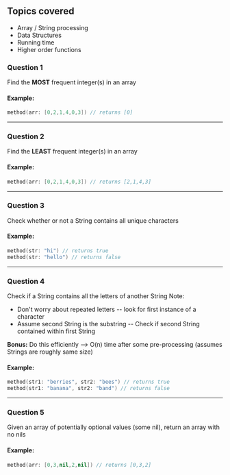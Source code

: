 ## Topics covered
* Array / String processing
* Data Structures
* Running time
* Higher order functions

### Question 1
Find the **MOST** frequent integer(s) in an array

#### Example:
```Swift
method(arr: [0,2,1,4,0,3]) // returns [0]
```
--------

### Question 2
Find the **LEAST** frequent integer(s) in an array

#### Example:
```Swift
method(arr: [0,2,1,4,0,3]) // returns [2,1,4,3]
```
--------

### Question 3
Check whether or not a String contains all unique characters

#### Example:
```Swift
method(str: "hi") // returns true
method(str: "hello") // returns false
```
--------

### Question 4
Check if a String contains all the letters of another String
Note:
* Don't worry about repeated letters -- look for first instance of a character
* Assume second String is the substring -- Check if second String contained within first String

**Bonus:** Do this efficiently --> O(n) time after some pre-processing (assumes Strings are roughly same size)

#### Example:
```Swift
method(str1: "berries", str2: "bees") // returns true
method(str1: "banana", str2: "band") // returns false
```
--------

### Question 5
Given an array of potentially optional values (some nil), return an array with no nils

#### Example:
```Swift
method(arr: [0,3,nil,2,nil]) // returns [0,3,2]
```
